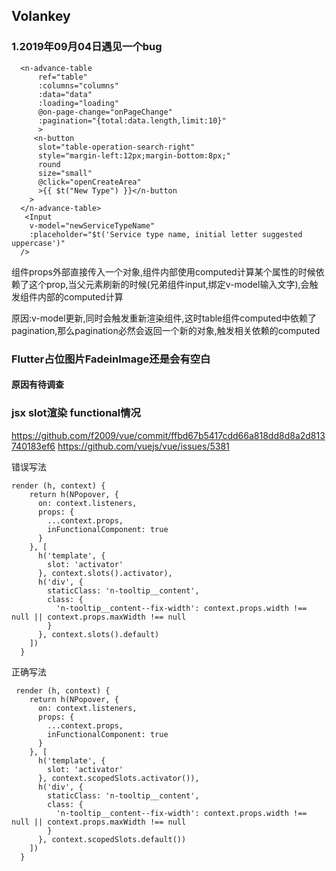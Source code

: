 ## Volankey

### 1.2019年09月04日遇见一个bug
```javasctipt
  <n-advance-table
      ref="table"
      :columns="columns"
      :data="data"
      :loading="loading"
      @on-page-change="onPageChange"
      :pagination="{total:data.length,limit:10}"
      >
     <n-button
      slot="table-operation-search-right"
      style="margin-left:12px;margin-bottom:8px;"
      round
      size="small"
      @click="openCreateArea"
      >{{ $t("New Type") }}</n-button
    >
  </n-advance-table>
   <Input
    v-model="newServiceTypeName"
    :placeholder="$t('Service type name, initial letter suggested uppercase')"
  />
```
组件props外部直接传入一个对象,组件内部使用computed计算某个属性的时候依赖了这个prop,当父元素刷新的时候(兄弟组件input,绑定v-model输入文字),会触发组件内部的computed计算

原因:v-model更新,同时会触发重新渲染组件,这时table组件computed中依赖了pagination,那么pagination必然会返回一个新的对象,触发相关依赖的computed
### Flutter占位图片FadeinImage还是会有空白
#### 原因有待调查

### jsx slot渲染 functional情况
https://github.com/f2009/vue/commit/ffbd67b5417cdd66a818dd8d8a2d813740183ef6
https://github.com/vuejs/vue/issues/5381

错误写法
```
render (h, context) {
    return h(NPopover, {
      on: context.listeners,
      props: {
        ...context.props,
        inFunctionalComponent: true
      }
    }, [
      h('template', {
        slot: 'activator'
      }, context.slots().activator),
      h('div', {
        staticClass: 'n-tooltip__content',
        class: {
          'n-tooltip__content--fix-width': context.props.width !== null || context.props.maxWidth !== null
        }
      }, context.slots().default)
    ])
  }
```
正确写法
```
 render (h, context) {
    return h(NPopover, {
      on: context.listeners,
      props: {
        ...context.props,
        inFunctionalComponent: true
      }
    }, [
      h('template', {
        slot: 'activator'
      }, context.scopedSlots.activator()),
      h('div', {
        staticClass: 'n-tooltip__content',
        class: {
          'n-tooltip__content--fix-width': context.props.width !== null || context.props.maxWidth !== null
        }
      }, context.scopedSlots.default())
    ])
  }
```
